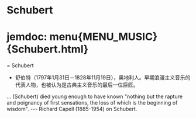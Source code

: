 # Schubert

# jemdoc: menu{MENU_MUSIC}{Schubert.html}
= Schubert

- 舒伯特（1797年1月31日－1828年11月19日），奥地利人。早期浪漫主义音乐的代表人物，也被认为是古典主义音乐的最后一位巨匠。


... (Schubert) died young enough to have known "nothing but the rapture and poignancy of first sensations, the loss of which is the beginning of wisdom".
--- Richard Capell (1885-1954) on Schubert.
